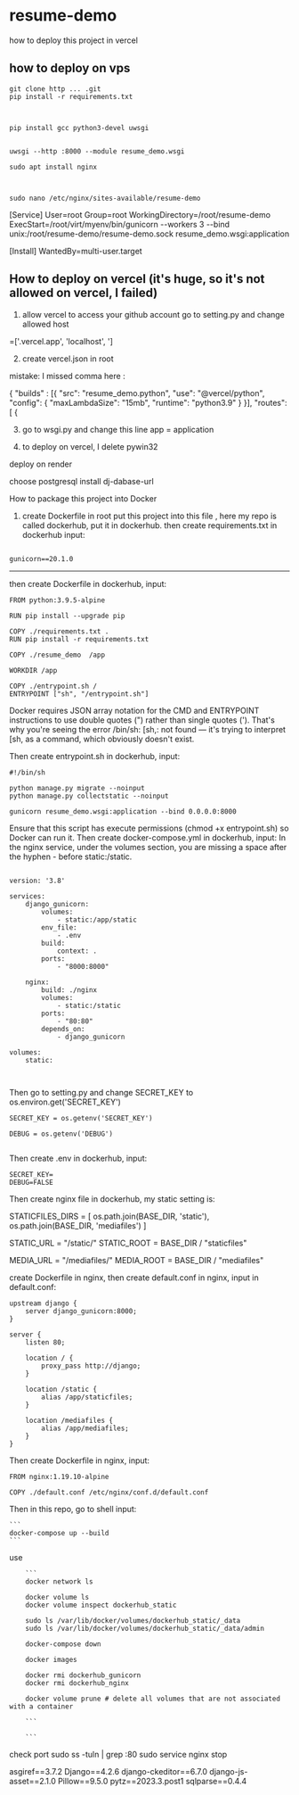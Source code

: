 # resume-demo

how to deploy this project in vercel

## how to deploy on vps
```
git clone http ... .git
pip install -r requirements.txt



pip install gcc python3-devel uwsgi


uwsgi --http :8000 --module resume_demo.wsgi

sudo apt install nginx



sudo nano /etc/nginx/sites-available/resume-demo 

```





[Service]
User=root
Group=root
WorkingDirectory=/root/resume-demo
ExecStart=/root/virt/myenv/bin/gunicorn --workers 3 --bind unix:/root/resume-demo/resume-demo.sock resume_demo.wsgi:application

[Install]
WantedBy=multi-user.target






## How to deploy on vercel (it's huge, so it's not allowed on vercel, I failed)
1. allow vercel to access your github account
go to setting.py and change allowed host

=['.vercel.app', 'localhost', ']

2. create vercel.json in root

mistake: I missed comma here :

{
    "builds" : [{
        "src": "resume_demo.python",
        "use": "@vercel/python",
        "config": { "maxLambdaSize": "15mb", "runtime": "python3.9" }
    }],
    "routes": [
        {

3. go to wsgi.py and change this line
app = application


4. to deploy on vercel,  I delete pywin32 



deploy on render

choose postgresql 
install dj-dabase-url












How to package this project into Docker

1. create Dockerfile in root
put this project into this file , here my repo is called dockerhub, put it in dockerhub.
then create requirements.txt in dockerhub
input:
```

gunicorn==20.1.0
```


---
then create Dockerfile in dockerhub, input: 

```
FROM python:3.9.5-alpine

RUN pip install --upgrade pip

COPY ./requirements.txt .
RUN pip install -r requirements.txt

COPY ./resume_demo  /app

WORKDIR /app

COPY ./entrypoint.sh /
ENTRYPOINT ["sh", "/entrypoint.sh"]

```

Docker requires JSON array notation for the CMD and ENTRYPOINT instructions to use double quotes (") rather than single quotes ('). That's why you're seeing the error /bin/sh: [sh,: not found — it's trying to interpret [sh, as a command, which obviously doesn't exist.

Then create entrypoint.sh in dockerhub, input:

```
#!/bin/sh

python manage.py migrate --noinput
python manage.py collectstatic --noinput

gunicorn resume_demo.wsgi:application --bind 0.0.0.0:8000

```

Ensure that this script has execute permissions (chmod +x entrypoint.sh) so Docker can run it.
Then create docker-compose.yml in dockerhub, input:
In the nginx service, under the volumes section, you are missing a space after the hyphen - before static:/static.
```

version: '3.8'

services:
    django_gunicorn:
        volumes:
            - static:/app/static  
        env_file:
            - .env
        build:
            context: .
        ports:
            - "8000:8000"
            
    nginx:
        build: ./nginx
        volumes:
            - static:/static
        ports:
            - "80:80"
        depends_on:
            - django_gunicorn

volumes:
    static:



```
Then go to setting.py and change SECRET_KEY to os.environ.get('SECRET_KEY')

```
SECRET_KEY = os.getenv('SECRET_KEY')

DEBUG = os.getenv('DEBUG') 


```





Then create .env in dockerhub, input:

```
SECRET_KEY=
DEBUG=FALSE
```

Then create nginx file in dockerhub, my static setting is:

STATICFILES_DIRS = [
    os.path.join(BASE_DIR, 'static'),
    os.path.join(BASE_DIR, 'mediafiles')
]

STATIC_URL = "/static/"
STATIC_ROOT = BASE_DIR / "staticfiles"

MEDIA_URL = "/mediafiles/"
MEDIA_ROOT = BASE_DIR / "mediafiles"




 create Dockerfile in nginx, then create default.conf in nginx, input in  default.conf:

```
upstream django {
    server django_gunicorn:8000;
}

server {
    listen 80;

    location / {
        proxy_pass http://django;
    }

    location /static {
        alias /app/staticfiles;
    }

    location /mediafiles {
        alias /app/mediafiles;
    }
}

```

Then create Dockerfile in nginx, input:

```
FROM nginx:1.19.10-alpine

COPY ./default.conf /etc/nginx/conf.d/default.conf

```


Then in this repo, go to shell input:
    
    ```
    docker-compose up --build
    ```

use 
    
        ```
        docker network ls

        docker volume ls
        docker volume inspect dockerhub_static

        sudo ls /var/lib/docker/volumes/dockerhub_static/_data
        sudo ls /var/lib/docker/volumes/dockerhub_static/_data/admin

        docker-compose down

        docker images

        docker rmi dockerhub_gunicorn
        docker rmi dockerhub_nginx

        docker volume prune # delete all volumes that are not associated with a container

        ```

        ```

check port
sudo ss -tuln | grep :80
sudo service nginx stop



asgiref==3.7.2
Django==4.2.6
django-ckeditor==6.7.0
django-js-asset==2.1.0
Pillow==9.5.0
pytz==2023.3.post1
sqlparse==0.4.4

